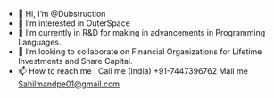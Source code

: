 - 👋 Hi, I’m @Dubstruction <Sahil>
- 👀 I’m interested in OuterSpace 
- 🌱 I’m currently in R&D for making in advancements in Programming Languages.
- 💞️ I’m looking to collaborate on Financial Organizations for Lifetime Investments and Share Capital. 
- 📫 How to reach me : Call me (India) +91-7447396762
                       Mail me Sahilmandpe01@gmail.com 

<!---
Dubstruction/Dubstruction is a ✨ special ✨ repository because its `README.md` (this file) appears on your GitHub profile.
You can click the Preview link to take a look at your changes.
--->
